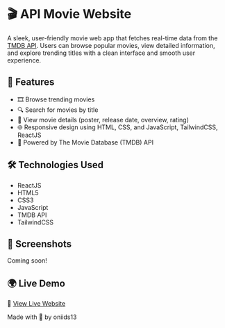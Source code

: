 # 🎬 API Movie Website

A sleek, user-friendly movie web app that fetches real-time data from the [TMDB API](https://www.themoviedb.org/documentation/api). Users can browse popular movies, view detailed information, and explore trending titles with a clean interface and smooth user experience.

## 🚀 Features

- 🎞️ Browse trending movies
- 🔍 Search for movies by title
- 📃 View movie details (poster, release date, overview, rating)
- 🌐 Responsive design using HTML, CSS, and JavaScript, TailwindCSS, ReactJS
- 🧠 Powered by The Movie Database (TMDB) API

## 🛠️ Technologies Used

- ReactJS
- HTML5
- CSS3
- JavaScript
- TMDB API
- TailwindCSS

## 📸 Screenshots

Coming soon!

## 🌍 Live Demo

🔗 [View Live Website]((https://cineverse-nu.vercel.app/))

Made with 🍿 by oniids13
